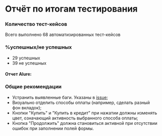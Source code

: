 # Отчёт по итогам тестирования

### Количество тест-кейсов
Всего выполнено 68 автоматизированных тест-кейсов

### %успешных/не успешных
* 29 успешных 
* 39 не успешных 

#### Отчет Alure:




### Общие рекомендации
* Устранить выявленные баги. Указаны в [issue](https://github.com/IgorPyak/DIPLOM/issues);
* Визуально отделить способы оплаты (например, сделать разный фон вкладок);
* Кнопки "Купить" и "Купить в кредит" при нажатии должны изменять цвет, означающий активность выбранного способа оплаты;
* Кнопка "Продолжить" должна становиться активной при отсутствии ошибок при заполнении полей формы.
